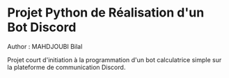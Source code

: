 # Projet Python de Réalisation d'un Bot Discord

Author : MAHDJOUBI Bilal

Projet court d'initiation à la programmation d'un bot calculatrice simple sur la plateforme de communication Discord. 
